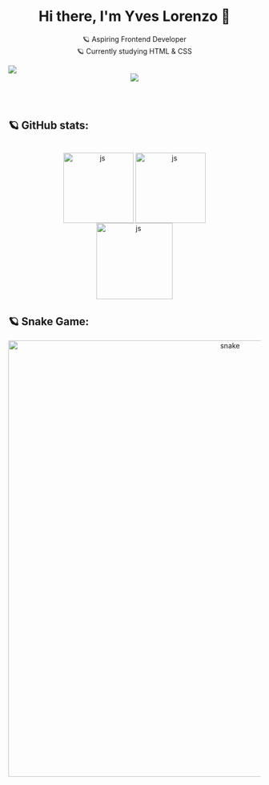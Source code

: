 <header>
 <!--
💫 Introduction:
-->

<h1> Hi there, I'm Yves Lorenzo 🚀 </h1>

🪐 Aspiring Frontend Developer
<br>
🪐 Currently studying HTML & CSS

<div align="left">
<img src="https://komarev.com/ghpvc/?username=yloooowww&label=PROFILE+VIEWS">
</div>

<!--
👾 Gif:
-->
 
<div align="center">
 <img align="center" src="https://github.com/yloooowww/yloooowww/blob/main/gif.gif">
</div>
<br>

</header>

<main>

<h2> 🪐 GitHub stats: </h2>
<br>

<!--
📖 Read me status:
-->

  <div align="center">
   <img height=140em align="center" src="https://github-readme-stats.vercel.app/api?username=yloooowww&hide=contribs,prs&show_icons=true&theme=tokyonight" alt="js"/>
   <img height=140em align="center" src="http://github-readme-streak-stats.herokuapp.com?user=jscloneski&theme=tokyonight" alt="js"/>
  </div>

  <div align="center">
   <img height=152em align="center" src="https://github-readme-stats.vercel.app/api/top-langs/?username=jscloneski&&layout=compact&theme=tokyonight" alt="js"/>
  </div>

<!--
🐍📊 Snake game contribution chart:
-->

<h2> 🪐 Snake Game: </h2>
 
<div align="center">
<img width=870 src="https://github.com/yloooowww/yloooowww/blob/output/github-contribution-grid-snake.svg" alt="snake"/>
</div>

</main>
